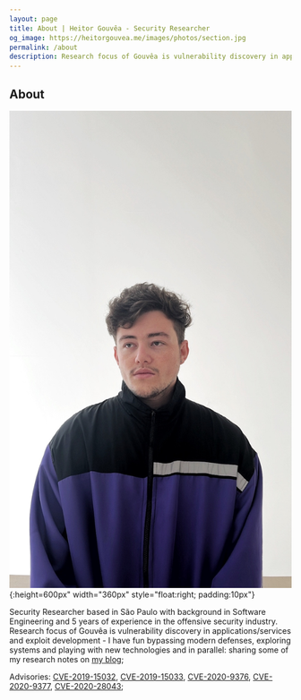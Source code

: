 ```yaml
---
layout: page
title: About | Heitor Gouvêa - Security Researcher
og_image: https://heitorgouvea.me/images/photos/section.jpg
permalink: /about
description: Research focus of Gouvêa is vulnerability discovery in applications/services and exploit development
---
```


## About

![Image](/images/photos/perfil.jpeg){:height=600px" width="360px" style="float:right; padding:10px"}

Security Researcher based in São Paulo with background in Software Engineering and 5 years of experience in the offensive security industry. Research focus of Gouvêa is vulnerability discovery in applications/services and exploit development - I have fun bypassing modern defenses, exploring systems and playing with new technologies and in parallel: sharing some of my research notes on [my blog](/);

Advisories: [CVE-2019-15032](/2019/09/17/CVE-2019-15032), [CVE-2019-15033](/2019/09/17/CVE-2019-15033), [CVE-2020-9376](/2020/03/04/CVE-2020-9376), [CVE-2020-9377](/2020/03/04/CVE-2020-9377), [CVE-2020-28043](/2020/11/03/CVE-2020-28043);

